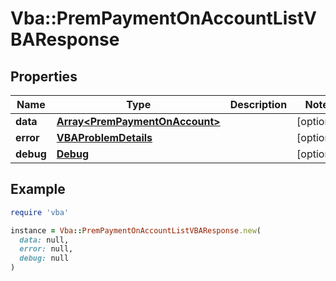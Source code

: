 # Vba::PremPaymentOnAccountListVBAResponse

## Properties

| Name | Type | Description | Notes |
| ---- | ---- | ----------- | ----- |
| **data** | [**Array&lt;PremPaymentOnAccount&gt;**](PremPaymentOnAccount.md) |  | [optional] |
| **error** | [**VBAProblemDetails**](VBAProblemDetails.md) |  | [optional] |
| **debug** | [**Debug**](Debug.md) |  | [optional] |

## Example

```ruby
require 'vba'

instance = Vba::PremPaymentOnAccountListVBAResponse.new(
  data: null,
  error: null,
  debug: null
)
```

